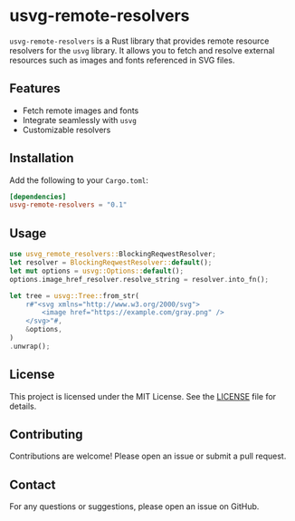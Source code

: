 # usvg-remote-resolvers

`usvg-remote-resolvers` is a Rust library that provides remote resource resolvers for the `usvg` library. It allows you to fetch and resolve external resources such as images and fonts referenced in SVG files.

## Features

- Fetch remote images and fonts
- Integrate seamlessly with `usvg`
- Customizable resolvers

## Installation

Add the following to your `Cargo.toml`:

```toml
[dependencies]
usvg-remote-resolvers = "0.1"
```

## Usage

```rust
use usvg_remote_resolvers::BlockingReqwestResolver;
let resolver = BlockingReqwestResolver::default();
let mut options = usvg::Options::default();
options.image_href_resolver.resolve_string = resolver.into_fn();

let tree = usvg::Tree::from_str(
    r#"<svg xmlns="http://www.w3.org/2000/svg">
        <image href="https://example.com/gray.png" />
    </svg>"#,
    &options,
)
.unwrap();
```

## License

This project is licensed under the MIT License. See the [LICENSE](LICENSE) file for details.

## Contributing

Contributions are welcome! Please open an issue or submit a pull request.

## Contact

For any questions or suggestions, please open an issue on GitHub.
